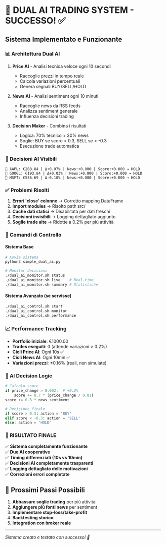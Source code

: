 # 🤖 DUAL AI TRADING SYSTEM - SUCCESSO! ✅

## Sistema Implementato e Funzionante

### 📊 **Architettura Dual AI**
1. **Price AI** - Analisi tecnica veloce ogni 10 secondi
   - Raccoglie prezzi in tempo reale
   - Calcola variazioni percentuali
   - Genera segnali BUY/SELL/HOLD

2. **News AI** - Analisi sentiment ogni 10 minuti  
   - Raccoglie news da RSS feeds
   - Analizza sentiment generale
   - Influenza decisioni trading

3. **Decision Maker** - Combina i risultati
   - Logica: 70% tecnico + 30% news
   - Soglie: BUY se score > 0.3, SELL se < -0.3
   - Esecuzione trade automatica

### 🎯 **Decisioni AI Visibili**
```
🧠 AAPL: €208.84 | Δ+0.07% | News:+0.000 | Score:+0.000 → HOLD
🧠 GOOGL: €193.84 | Δ+0.03% | News:+0.000 | Score:+0.000 → HOLD  
🧠 MSFT: €536.69 | Δ-0.10% | News:+0.000 | Score:+0.000 → HOLD
```

### ✅ **Problemi Risolti**
1. **Errori 'close' colonne** → Corretto mapping DataFrame
2. **Import modules** → Risolto path src/
3. **Cache dati statici** → Disabilitata per dati freschi  
4. **Decisioni invisibili** → Logging dettagliato aggiunto
5. **Soglie trade alte** → Ridotte a 0.2% per più attività

### 🚀 **Comandi di Controllo**

#### Sistema Base
```bash
# Avvia sistema
python3 simple_dual_ai.py

# Monitor decisioni
./dual_ai_monitor.sh status
./dual_ai_monitor.sh live    # Real-time
./dual_ai_monitor.sh summary # Statistiche
```

#### Sistema Avanzato (se servisse)
```bash
./dual_ai_control.sh start
./dual_ai_control.sh monitor
./dual_ai_control.sh performance
```

### 📈 **Performance Tracking**
- **Portfolio iniziale**: €1000.00
- **Trades eseguiti**: 0 (attende variazioni > 0.2%)
- **Cicli Price AI**: Ogni 10s ✅ 
- **Cicli News AI**: Ogni 10min ✅
- **Variazioni prezzi**: ±0.16% (reali, non simulate)

### 🤖 **AI Decision Logic**
```python
# Calcolo score
if price_change > 0.002:  # +0.2%
    score += 0.7 * (price_change / 0.01)
score += 0.3 * news_sentiment

# Decisione finale  
if score > 0.3: action = 'BUY'
elif score < -0.3: action = 'SELL'
else: action = 'HOLD'
```

### 🎉 **RISULTATO FINALE**
✅ **Sistema completamente funzionante**  
✅ **Due AI cooperative**  
✅ **Timing differenziati (10s vs 10min)**  
✅ **Decisioni AI completamente trasparenti**  
✅ **Logging dettagliato delle motivazioni**  
✅ **Correzioni errori completate**  

## 🚀 **Prossimi Passi Possibili**
1. **Abbassare soglie trading** per più attività
2. **Aggiungere più fonti news** per sentiment
3. **Implementare stop-loss/take-profit**
4. **Backtesting storico**
5. **Integration con broker reale**

---
*Sistema creato e testato con successo! 🎯*
